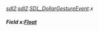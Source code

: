 _[sdl2](../../modules/sdl2/sdl2-module.md):[sdl2](../../modules/sdl2/sdl2-module.md).[SDL\_DollarGestureEvent](../../modules/sdl2/sdl2-sdl_dollargestureevent.md).x_
##### Field x:[Float](../../modules/wonkey/wonkey-types-float.md)
